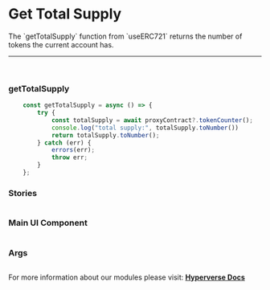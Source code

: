 # Get Total Supply

<p> The `getTotalSupply` function from `useERC721` returns the number of tokens the current account has. </p>

---

<br>

### getTotalSupply

```jsx
	const getTotalSupply = async () => {
		try {
			const totalSupply = await proxyContract?.tokenCounter();
			console.log("total supply:", totalSupply.toNumber())
			return totalSupply.toNumber();
		} catch (err) {
			errors(err);
			throw err;
		}
	};
```

### Stories

```jsx

```

### Main UI Component

```jsx

```

### Args

```jsx

```

For more information about our modules please visit: [**Hyperverse Docs**](https://docs.hyperverse.dev)
